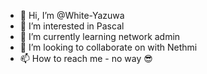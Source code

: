 - 👋 Hi, I’m @White-Yazuwa
- 👀 I’m interested in Pascal
- 🌱 I’m currently learning network admin
- 💞️ I’m looking to collaborate on with Nethmi
- 📫 How to reach me - no way 😎

<!---
White-Yazuwa/White-Yazuwa is a ✨ special ✨ repository because its `README.md` (this file) appears on your GitHub profile.
You can click the Preview link to take a look at your changes.
--->

